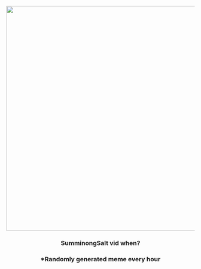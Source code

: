 <p align="center">
        <img src="https://i.redd.it/8hd383smi0v91.png" width="600" height="600">
        </p>
        <h3 align="center">SumminongSalt vid when?</h3>
        <h3 align="center">*Randomly generated meme every hour</h3>
    